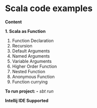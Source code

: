 # Scala code examples

**Content**

**1. Scala as Function**
1. Function Declaration
2. Recursion
3. Default Arguments
4. Named Arguments
5. Variable Arguments
6. Higher Order Function
7. Nested Function
8. Anonymous Function
9. Function currying

**To run project: -**
_sbt run_

**Intellij IDE Supported**
